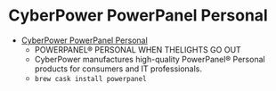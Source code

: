 # CyberPower PowerPanel Personal
- [CyberPower PowerPanel Personal](https://www.cyberpowersystems.com/products/software/power-panel-personal/)
  -  POWERPANEL®                PERSONAL WHEN THELIGHTS GO OUT
  - CyberPower manufactures high-quality PowerPanel® Personal products for consumers and IT professionals.
  - `brew cask install powerpanel`
